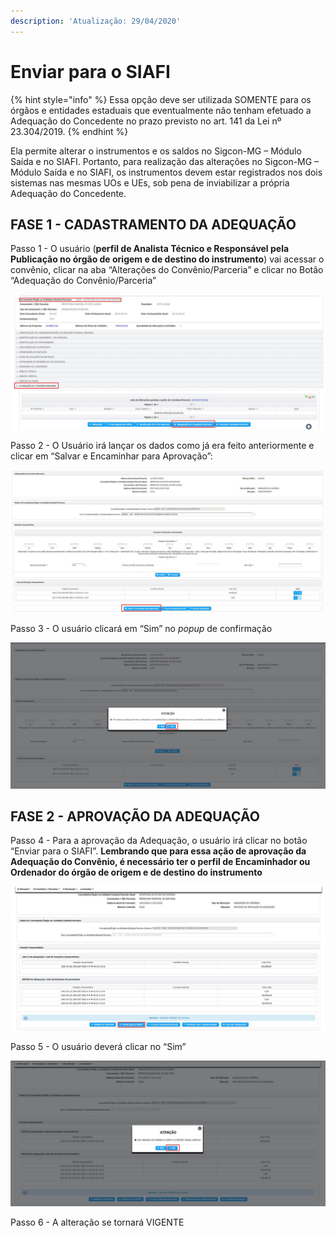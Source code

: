 ```yaml
---
description: 'Atualização: 29/04/2020'
---
```


# Enviar para o SIAFI

{% hint style="info" %}
Essa opção deve ser utilizada SOMENTE para os órgãos e entidades estaduais que eventualmente não tenham efetuado a Adequação do Concedente no prazo previsto no art. 141 da Lei nº 23.304/2019.
{% endhint %}

Ela permite alterar o instrumentos e os saldos no Sigcon-MG – Módulo Saída e no SIAFI. Portanto, para realização das alterações no Sigcon-MG – Módulo Saída e no SIAFI, os instrumentos devem estar registrados nos dois sistemas nas mesmas UOs e UEs, sob pena de inviabilizar a própria Adequação do Concedente.

## FASE 1 - CADASTRAMENTO DA ADEQUAÇÃO

Passo 1 - O usuário \(**perfil de Analista Técnico e Responsável pela Publicação no órgão de origem e de destino do instrumento**\) vai acessar o convênio, clicar na aba “Alterações do Convênio/Parceria” e clicar no Botão “Adequação do Convênio/Parceria”

![](../../../.gitbook/assets/image%20%2818%29.png)

Passo 2 - O Usuário irá lançar os dados como já era feito anteriormente e clicar em “Salvar e Encaminhar para Aprovação”:

![](../../../.gitbook/assets/image%20%28178%29.png)

Passo 3 - O usuário clicará em “Sim” no _popup_ de confirmação

![](../../../.gitbook/assets/image%20%28137%29.png)

## FASE 2 - APROVAÇÃO DA ADEQUAÇÃO

Passo 4 - Para a aprovação da Adequação, o usuário irá clicar no botão “Enviar para o SIAFI”. **Lembrando que para essa ação de aprovação da Adequação do Convênio, é necessário ter o perfil de Encaminhador ou Ordenador do órgão de origem e de destino do instrumento**

![](../../../.gitbook/assets/image%20%28130%29.png)

Passo 5 - O usuário deverá clicar no “Sim”

![](../../../.gitbook/assets/image%20%2882%29.png)

Passo 6 - A alteração se tornará VIGENTE

